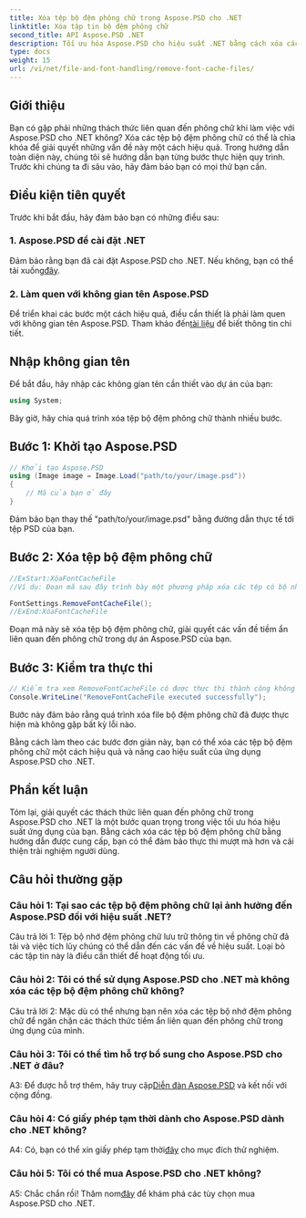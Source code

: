 ```yaml
---
title: Xóa tệp bộ đệm phông chữ trong Aspose.PSD cho .NET
linktitle: Xóa tập tin bộ đệm phông chữ
second_title: API Aspose.PSD .NET
description: Tối ưu hóa Aspose.PSD cho hiệu suất .NET bằng cách xóa các tệp bộ đệm phông chữ. Hãy làm theo hướng dẫn từng bước của chúng tôi để thực hiện liền mạch.
type: docs
weight: 15
url: /vi/net/file-and-font-handling/remove-font-cache-files/
---
```

## Giới thiệu

Bạn có gặp phải những thách thức liên quan đến phông chữ khi làm việc với Aspose.PSD cho .NET không? Xóa các tệp bộ đệm phông chữ có thể là chìa khóa để giải quyết những vấn đề này một cách hiệu quả. Trong hướng dẫn toàn diện này, chúng tôi sẽ hướng dẫn bạn từng bước thực hiện quy trình. Trước khi chúng ta đi sâu vào, hãy đảm bảo bạn có mọi thứ bạn cần.

## Điều kiện tiên quyết

Trước khi bắt đầu, hãy đảm bảo bạn có những điều sau:

### 1. Aspose.PSD để cài đặt .NET

 Đảm bảo rằng bạn đã cài đặt Aspose.PSD cho .NET. Nếu không, bạn có thể tải xuống[đây](https://releases.aspose.com/psd/net/).

### 2. Làm quen với không gian tên Aspose.PSD

 Để triển khai các bước một cách hiệu quả, điều cần thiết là phải làm quen với không gian tên Aspose.PSD. Tham khảo đến[tài liệu](https://reference.aspose.com/psd/net/) để biết thông tin chi tiết.

## Nhập không gian tên

Để bắt đầu, hãy nhập các không gian tên cần thiết vào dự án của bạn:

```csharp
using System;
```

Bây giờ, hãy chia quá trình xóa tệp bộ đệm phông chữ thành nhiều bước.

## Bước 1: Khởi tạo Aspose.PSD

```csharp
// Khởi tạo Aspose.PSD
using (Image image = Image.Load("path/to/your/image.psd"))
{
    // Mã của bạn ở đây
}
```

Đảm bảo bạn thay thế "path/to/your/image.psd" bằng đường dẫn thực tế tới tệp PSD của bạn.

## Bước 2: Xóa tệp bộ đệm phông chữ

```csharp
//ExStart:XóaFontCacheFile
//Ví dụ: Đoạn mã sau đây trình bày một phương pháp xóa các tệp có bộ nhớ đệm của các phông chữ đã tải.

FontSettings.RemoveFontCacheFile();
//ExEnd:XóaFontCacheFile
```

Đoạn mã này sẽ xóa tệp bộ đệm phông chữ, giải quyết các vấn đề tiềm ẩn liên quan đến phông chữ trong dự án Aspose.PSD của bạn.

## Bước 3: Kiểm tra thực thi

```csharp
// Kiểm tra xem RemoveFontCacheFile có được thực thi thành công không
Console.WriteLine("RemoveFontCacheFile executed successfully");
```

Bước này đảm bảo rằng quá trình xóa file bộ đệm phông chữ đã được thực hiện mà không gặp bất kỳ lỗi nào.

Bằng cách làm theo các bước đơn giản này, bạn có thể xóa các tệp bộ đệm phông chữ một cách hiệu quả và nâng cao hiệu suất của ứng dụng Aspose.PSD cho .NET.

## Phần kết luận

Tóm lại, giải quyết các thách thức liên quan đến phông chữ trong Aspose.PSD cho .NET là một bước quan trọng trong việc tối ưu hóa hiệu suất ứng dụng của bạn. Bằng cách xóa các tệp bộ đệm phông chữ bằng hướng dẫn được cung cấp, bạn có thể đảm bảo thực thi mượt mà hơn và cải thiện trải nghiệm người dùng.

## Câu hỏi thường gặp

### Câu hỏi 1: Tại sao các tệp bộ đệm phông chữ lại ảnh hưởng đến Aspose.PSD đối với hiệu suất .NET?

Câu trả lời 1: Tệp bộ nhớ đệm phông chữ lưu trữ thông tin về phông chữ đã tải và việc tích lũy chúng có thể dẫn đến các vấn đề về hiệu suất. Loại bỏ các tập tin này là điều cần thiết để hoạt động tối ưu.

### Câu hỏi 2: Tôi có thể sử dụng Aspose.PSD cho .NET mà không xóa các tệp bộ đệm phông chữ không?

Câu trả lời 2: Mặc dù có thể nhưng bạn nên xóa các tệp bộ nhớ đệm phông chữ để ngăn chặn các thách thức tiềm ẩn liên quan đến phông chữ trong ứng dụng của mình.

### Câu hỏi 3: Tôi có thể tìm hỗ trợ bổ sung cho Aspose.PSD cho .NET ở đâu?

 A3: Để được hỗ trợ thêm, hãy truy cập[Diễn đàn Aspose.PSD](https://forum.aspose.com/c/psd/34) và kết nối với cộng đồng.

### Câu hỏi 4: Có giấy phép tạm thời dành cho Aspose.PSD dành cho .NET không?

 A4: Có, bạn có thể xin giấy phép tạm thời[đây](https://purchase.aspose.com/temporary-license/) cho mục đích thử nghiệm.

### Câu hỏi 5: Tôi có thể mua Aspose.PSD cho .NET không?

 A5: Chắc chắn rồi! Thăm nom[đây](https://purchase.aspose.com/buy) để khám phá các tùy chọn mua Aspose.PSD cho .NET.